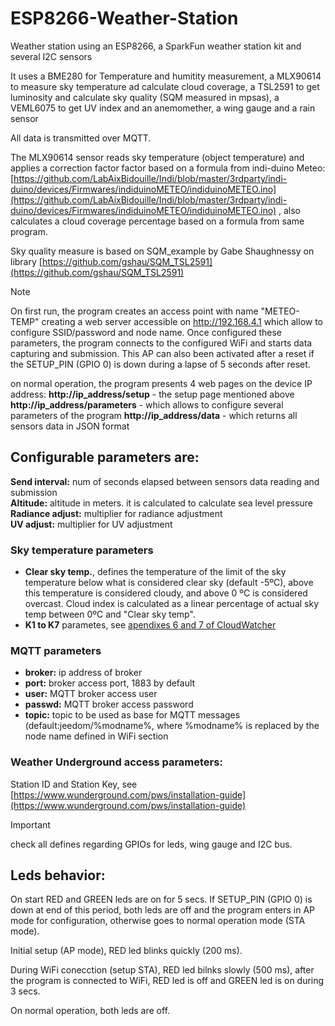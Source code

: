 # ESP8266-Weather-Station
Weather station using an ESP8266, a SparkFun weather station kit and several I2C sensors

It uses a BME280 for Temperature and humitity measurement, a MLX90614 to measure sky temperature ad calculate cloud coverage, a TSL2591 to get luminosity and calculate sky quality (SQM measured in mpsas), a VEML6075 to get UV index and an anemomether, a wing gauge and a rain sensor

All data is transmitted over MQTT.

The MLX90614 sensor reads sky temperature (object temperature) and applies a correction factor factor based on a formula from indi-duino Meteo: [https://github.com/LabAixBidouille/Indi/blob/master/3rdparty/indi-duino/devices/Firmwares/indiduinoMETEO/indiduinoMETEO.ino](https://github.com/LabAixBidouille/Indi/blob/master/3rdparty/indi-duino/devices/Firmwares/indiduinoMETEO/indiduinoMETEO.ino) , also calculates a cloud coverage percentage based on a formula from same program.

Sky quality measure is based on SQM_example by Gabe Shaughnessy on library [https://github.com/gshau/SQM_TSL2591](https://github.com/gshau/SQM_TSL2591)

> [!NOTE]
> On first run, the program creates an access point with name "METEO-TEMP" creating a web server accessible on http://192.168.4.1 which allow to configure SSID/password and node name. Once configured these parameters, the program connects to the configured WiFi and starts data capturing and submission. This AP can also been activated after a reset if the SETUP_PIN (GPIO 0) is down during a lapse of 5 seconds after reset.

on normal operation, the program presents 4 web pages on the device IP address:
	**http://ip_address/setup** - the setup page mentioned above
	**http://ip_address/parameters** - which allows to configure several parameters of the program
	**http://ip_address/data** - which returns all sensors data in JSON format

## Configurable parameters are:
**Send interval:** num of seconds elapsed between sensors data reading and submission<br>
**Altitude:** altitude in meters. it is calculated to calculate sea level pressure<br>
**Radiance adjust:** multiplier for radiance adjustment<br>
**UV adjust:** multiplier for UV adjustment

### Sky temperature parameters
- **Clear sky temp.**, defines the temperature of the limit of the sky temperature below what is considered clear sky (default -5ºC), above this temperature is considered cloudy, and above 0 ºC is considered overcast. Cloud index is calculated as a linear percentage of actual sky temp between 0ºC and "Clear sky temp".
- **K1 to K7** parametes, see [apendixes 6 and 7 of CloudWatcher](https://lunaticoastro.com/aagcw/enhelp/)

### MQTT parameters
- **broker:** ip address of broker
- **port:** broker access port, 1883 by default
- **user:** MQTT broker access user
- **passwd:** MQTT broker access password
- **topic:** topic to be used as base for MQTT messages (default:jeedom/%modname%, where %modname% is replaced by the node name defined in WiFi section

### Weather Underground access parameters:
Station ID and Station Key, see [https://www.wunderground.com/pws/installation-guide](https://www.wunderground.com/pws/installation-guide)

> [!IMPORTANT]
> check all defines regarding GPIOs for leds, wing gauge and I2C bus.

## Leds behavior:
On start RED and GREEN leds are on for 5 secs. If SETUP_PIN (GPIO 0) is down at end of this period, both leds are off and the program enters in AP mode for configuration, otherwise goes to normal operation mode (STA mode).

Initial setup (AP mode), RED led blinks quickly (200 ms).

During WiFi conecction (setup STA), RED led bilnks slowly (500 ms), after the program is connected to WiFi, RED led is off and GREEN led is on during 3 secs.

On normal operation, both leds are off.
